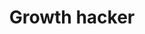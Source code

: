 ---
metadescription: meta growth
seotitle: seo growth
vacaturenaam: Growth hacker  

titel: Growth hacker met hands on mentaliteit.  

intro: ikvergelijk.nl is een startup in de energiebranche. Wij helpen mensen een eerlijke deal vinden. Om verdere groei te borgen zijn wij op zoek naar creatieve hackers, mensen die anders denken en baanbrekende ideeen bedenken, testen en bij succes doorontwikkelen. De beste ideeen doe ik onder de douche en terwijl ik aan het fietsen ben. Jij bent vrij om te doen en laten wat je wil. Maak een backlog, werk storylines uit, maak een verhaal. Wanneer de handen op elkaar gaan voor jouw idee dan gaan we knallen. 

about: 

salaris: 

procedure: Ben jij de persoon die wij zoeken? Mail jouw motivatie. Zeg gewoon wie je bent, wat je doet, wek onze interesse om met jou in gesprek te gaan. Ik schrijf niet foutloos, en ga jouw moitivatie ook niet door de spellingschecker halen. 


context: https://schema.org/  
type: JobPosting  

title: Growth hacker
description: <p>Google .... bedrijfsomschrijvng.</p>

identifiervalue: 12ik34
identifiertype: PropertyValue
identifiername: IkvergelijkNL

datePosted: 2021-04-18
validThrough: 2021-07-18T00:00

applicantLocationRequirementstype: Country
applicantLocationRequirementsname: NL

jobLocationType: TELECOMMUTE
employmentType: FULL_TIME

hiringOrganizationtype: Organization
hiringOrganizationname: ikvergelijk.nl
hiringOrganizationsameAs: http://www.ikvergelijk.nl
hiringOrganizationlogo: http://www.ikvergelijk.nl/logo.png

baseSalary: MonetaryAmount
currency: EUR

valuetype: QuantitativeValue
valuevalue: 40.00
valueunitText: HOUR
---